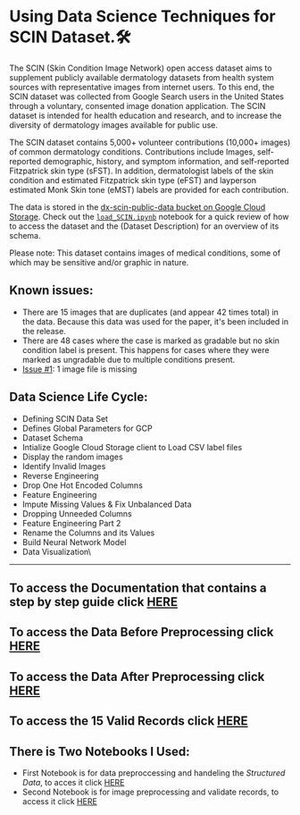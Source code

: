 # Using Data Science Techniques for SCIN Dataset.🛠️

The SCIN (Skin Condition Image Network) open access dataset aims to supplement publicly available dermatology datasets from health system sources with representative images from internet users. To this end, the SCIN dataset was collected from Google Search users in the United States through a voluntary, consented image donation application. The SCIN dataset is intended for health education and research, and to increase the diversity of dermatology images available for public use.

The SCIN dataset contains 5,000+ volunteer contributions (10,000+ images) of common dermatology conditions. Contributions include Images, self-reported demographic, history, and symptom information, and self-reported Fitzpatrick skin type (sFST). In addition, dermatologist labels of the skin condition and estimated Fitzpatrick skin type (eFST) and layperson estimated Monk Skin tone (eMST) labels are provided for each contribution.

The data is stored in the [dx-scin-public-data bucket on Google Cloud Storage](https://console.cloud.google.com/storage/browser/dx-scin-public-data). Check out the [`load_SCIN.ipynb`](load_SCIN.ipynb) notebook for a quick review of how to access the dataset and the (Dataset Description) for an overview of its schema.

Please note: This dataset contains images of medical conditions, some of which may be sensitive and/or graphic in nature.

## Known issues:

* There are 15 images that are duplicates (and appear 42 times total) in the data. Because this data was used for the paper, it's been included in the release.
* There are 48 cases where the case is marked as gradable but no skin condition
  label is present. This happens for cases where they were marked as ungradable
  due to multiple conditions present.
* [Issue #1](https://github.com/google-research-datasets/scin/issues/1): 1 image file is missing


## Data Science Life Cycle:
*   Defining SCIN Data Set
* 	Defines Global Parameters for GCP
*   Dataset Schema
*   Intialize Google Cloud Storage client to Load CSV label files
*   Display the random images
*   Identify Invalid Images
*   Reverse Engineering
*   Drop One Hot Encoded Columns
*   Feature Engineering
*   Impute Missing Values & Fix Unbalanced Data
*   Dropping Unneeded Columns
*   Feature Engineering Part 2
*   Rename the Columns and its Values
*   Build Neural Network Model
*   Data Visualization\

---


## To access the Documentation that contains a step by step guide click [HERE](https://github.com/sahermuhamed1/Predictive-Modeling-for-Skin-Condition-Image-Network-SCIN-/blob/main/Data%20Preprocessing%20Documentation.docx)

## To access the Data Before Preprocessing click [HERE](https://github.com/sahermuhamed1/Predictive-Modeling-for-Skin-Condition-Image-Network-SCIN-/blob/main/Original_dataset.csv)

## To access the Data After Preprocessing click [HERE](https://github.com/sahermuhamed1/Predictive-Modeling-for-Skin-Condition-Image-Network-SCIN-/blob/main/Preproccessed_dataset.csv)

## To access the 15 Valid Records click [HERE](https://github.com/sahermuhamed1/Predictive-Modeling-for-Skin-Condition-Image-Network-SCIN-/blob/main/Val_Samples.csv)

## There is Two Notebooks I Used:

*  First Notebook is for data preproccessing and handeling the *Structured Data*, to acces it click [HERE](https://github.com/sahermuhamed1/Predictive-Modeling-for-Skin-Condition-Image-Network-SCIN-/blob/main/scin_notebook.ipynb)
*  Second Notebook is for image preprocessing and validate records, to access it click [HERE](https://github.com/sahermuhamed1/Predictive-Modeling-for-Skin-Condition-Image-Network-SCIN-/blob/main/preprocessing.ipynb)



